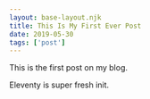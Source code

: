 ```yaml
---
layout: base-layout.njk 
title: This Is My First Ever Post
date: 2019-05-30
tags: ['post']
---
```

<!-- Excerpt Start -->

This is the first post on my blog.

<!-- Excerpt End -->
 
Eleventy is super fresh init.